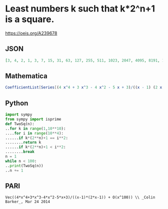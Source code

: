 # Least numbers k such that k\*2^n\+1 is a square\.
https://oeis.org/A239678
## JSON
```JSON
[3, 4, 2, 1, 3, 7, 15, 31, 63, 127, 255, 511, 1023, 2047, 4095, 8191, 16383, 32767, 65535, 131071, 262143, 524287, 1048575, 2097151, 4194303, 8388607, 16777215, 33554431, 67108863, 134217727, 268435455, 536870911, 1073741823, 2147483647, 4294967295]
```
## Mathematica
```Mathematica
CoefficientList[Series[(4 x^4 + 3 x^3 - 4 x^2 - 5 x + 3)/((x - 1) (2 x - 1)), {x, 0, 50}], x] (* _Vincenzo Librandi_, Mar 24 2014 *)
```
## Python
```Python
import sympy
from sympy import isprime
def TwoSq(n):
..for k in range(1,10**10):
....for i in range(10**4):
......if k*(2**n)+1 == i**2:
........return k
......if k*(2**n)+1 < i**2:
........break
n = 1
while n < 100:
..print(TwoSq(n))
..n += 1
```
## PARI
```PARI
Vec((4*x^4+3*x^3-4*x^2-5*x+3)/((x-1)*(2*x-1)) + O(x^100)) \\ _Colin Barker_, Mar 24 2014
```
